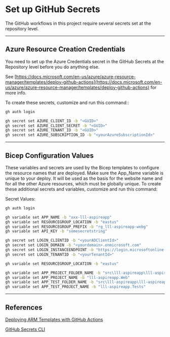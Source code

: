 # Set up GitHub Secrets

The GitHub workflows in this project require several secrets set at the repository level.

---

## Azure Resource Creation Credentials

You need to set up the Azure Credentials secret in the GitHub Secrets at the Repository level before you do anything else.

See [https://docs.microsoft.com/en-us/azure/azure-resource-manager/templates/deploy-github-actions](https://docs.microsoft.com/en-us/azure/azure-resource-manager/templates/deploy-github-actions) for more info.

To create these secrets, customize and run this command::

``` bash
gh auth login

gh secret set AZURE_CLIENT_ID -b "<GUID>"
gh secret set AZURE_CLIENT_SECRET -b "<GUID>"
gh secret set AZURE_TENANT_ID -b "<GUID>"
gh secret set AZURE_SUBSCRIPTION_ID -b "<yourAzureSubscriptionId>"
```

---

## Bicep Configuration Values

These variables and secrets are used by the Bicep templates to configure the resource names that are deployed.  Make sure the App_Name variable is unique to your deploy. It will be used as the basis for the website name and for all the other Azure resources, which must be globally unique.
To create these additional secrets and variables, customize and run this command:

Secret Values:

``` bash
gh auth login

gh variable set APP_NAME -b "xxx-lll-aspireapp"
gh variable set RESOURCEGROUP_LOCATION -b "eastus"
gh variable set RESOURCEGROUP_PREFIX -b "rg_lll-aspireapp-webg" 
gh variable set API_KEY -b "somesecretstring"

gh secret set LOGIN_CLIENTID -b "<yourADClientId>"
gh secret set LOGIN_DOMAIN -b "<yourdomain>.onmicrosoft.com"
gh secret set LOGIN_INSTANCEENDPOINT -b "https://login.microsoftonline.com/"
gh secret set LOGIN_TENANTID -b "<yourTenantId>"

gh variable set RESOURCEGROUP_LOCATION -b "eastus"

gh variable set APP_PROJECT_FOLDER_NAME -b "src\lll-aspireapp\lll-aspireapp.Web"
gh variable set APP_PROJECT_NAME -b "lll-aspireapp.Web"
gh variable set APP_TEST_FOLDER_NAME -b "src\lll-aspireapp\lll-aspireapp.Tests"
gh variable set APP_TEST_PROJECT_NAME -b "lll-aspireapp.Tests"
```

---

## References

[Deploying ARM Templates with GitHub Actions](https://docs.microsoft.com/en-us/azure/azure-resource-manager/templates/deploy-github-actions)

[GitHub Secrets CLI](https://cli.github.com/manual/gh_secret_set)
